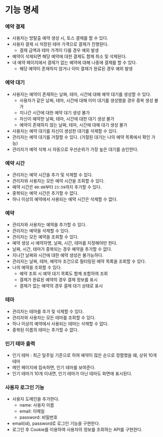 # 기능 명세

### 예약 결제
- 사용자는 방탈출 예약 생성 시, 토스 결제를 할 수 있다.
- 사용자 결제 시 저장된 테마 가격으로 결제가 진행된다.
  - 결제 금액과 테마 가격이 다를 경우 예외 발생
- 예약이 삭제되면 해당 예약에 대한 결제도 함께 취소 및 삭제된다.
- 내 예약 페이지에서 결제가 없는 예약에 대해 나중에 결제를 할 수 있다.
  - 해당 예약이 존재하지 않거나 이미 결제가 완료된 경우 예외 발생

### 예약 대기

- 사용자는 예약이 존재하는 날짜, 테마, 시간에 대해 예약 대기를 생성할 수 있다.
    - 사용자가 같은 날짜, 테마, 시간에 대해 이미 대기를 생성했을 경우 중복 생성 불가
    - 지나간 시간에 대한 예약 대기 생성 불가
    - 자신이 예약한 날짜, 테마, 시간에 대한 대기 생성 불가
    - 예약이 존재하지 않는 날짜, 테마, 시간에 대해 대기 생성 불가
- 사용자는 예약 대기를 자신이 생성한 대기를 삭제할 수 있다.
- 관리자는 예약 대기를 거절할 수 있다. (거절된 대기는 나의 예약 목록에서 확인 가능)
- 관리자가 예약 삭제 시 자동으로 우선순위가 가장 높은 대기를 승인한다.

### 예약 시간

- 관리자는 예약 시간을 추가 및 삭제할 수 있다.
- 관리자와 사용자는 모든 예약 시간을 조회할 수 있다.
- 예약 시간은 `00:00`부터 `23:59`까지 추가할 수 있다.
- 중복되는 예약 시간은 추가할 수 없다.
- 하나 이상의 예약에서 사용되는 예약 시간은 삭제할 수 없다.

### 예약

- 관리자와 사용자는 예약을 추가할 수 있다.
- 관리자는 예약을 삭제할 수 있다.
- 관리자는 모든 예약을 조회할 수 있다.
- 예약 생성 시 예약자명, 날짜, 시간, 테마를 지정해야만 한다.
- 날짜, 시간, 테마가 중복되는 경우 예약을 추가할 수 없다.
- 지나간 날짜와 시간에 대한 예약 생성은 불가능하다.
- 관리자는 날짜, 테마, 예약자 조건으로 필터링된 예약 목록을 조회할 수 있다.
- 나의 예약을 조회할 수 있다.
    - 예약 조회 시 예약 대기 목록도 함께 포함하여 조회
    - 결제가 완료된 예약의 경우 결제 정보를 표시
    - 결제가 없는 예약의 경우 결제 대기 상태로 표시

### 테마

- 관리자는 테마를 추가 및 삭제할 수 있다.
- 관리자와 사용자는 모든 테마를 조회할 수 있다.
- 하나 이상의 예약에서 사용되는 테마는 삭제할 수 없다.
- 중복된 이름의 테마는 추가할 수 없다.

### 인기 테마 출력

- 인기 테마 : 최근 일주일 기준으로 하여 예약이 많은 순으로 정렬했을 떄, 상위 10개 테마
- 메인 페이지에 접속하면, 인기 테마를 보여준다.
- 인기 테마가 10개 이내면, 인기 테마가 아닌 테마도 화면에 표시된다.

### 사용자 로그인 기능

- 사용자 도메인을 추가한다.
    - name: 사용자 이름
    - email: 이메일
    - password: 비밀번호
- email(id), password로 로그인 기능을 구현한다.
- 로그인 후 Cookie를 이용하여 사용자의 정보를 조회하는 API를 구현한다.
